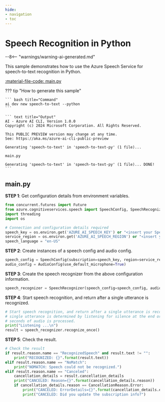 ```yaml
---
hide:
- navigation
- toc
---
```

# Speech Recognition in Python

--8<-- "warnings/warning-ai-generated.md"

This sample demonstrates how to use the Azure Speech Service for speech-to-text recognition in Python.

[:material-file-code: main.py](https://raw.githubusercontent.com/robch/book-of-ai/main/docs/samples/speech-to-text-py/main.py)  

??? tip "How to generate this sample"

    ``` bash title="Command"
    ai dev new speech-to-text --python
    ```

    ``` text title="Output"
    AI - Azure AI CLI, Version 1.0.0
    Copyright (c) 2024 Microsoft Corporation. All Rights Reserved.

    This PUBLIC PREVIEW version may change at any time.
    See: https://aka.ms/azure-ai-cli-public-preview

    Generating 'speech-to-text' in 'speech-to-text-py' (1 file)...

    main.py

    Generating 'speech-to-text' in 'speech-to-text-py' (1 file)... DONE!
    ```

## main.py

**STEP 1**: Get configuration details from environment variables.

```python title="main.py"
from concurrent.futures import Future
from azure.cognitiveservices.speech import SpeechConfig, SpeechRecognizer, AudioConfig, CancellationReason
import threading
import os

# Connection and configuration details required
speech_key = os.environ.get('AZURE_AI_SPEECH_KEY') or "<insert your Speech Service API key here>"
service_region = os.environ.get('AZURE_AI_SPEECH_REGION') or "<insert your Speech Service region here>"
speech_language = "en-US"
```

**STEP 2**: Create instances of a speech config and audio config.

```python title="main.py"
speech_config = SpeechConfig(subscription=speech_key, region=service_region, speech_recognition_language=speech_language)
audio_config = AudioConfig(use_default_microphone=True)
```

**STEP 3**: Create the speech recognizer from the above configuration information.

```python title="main.py"
speech_recognizer = SpeechRecognizer(speech_config=speech_config, audio_config=audio_config)
```

**STEP 4**: Start speech recognition, and return after a single utterance is recognized.

```python title="main.py"
# Start speech recognition, and return after a single utterance is recognized. The end of a
# single utterance is determined by listening for silence at the end or until a maximum of 15
# seconds of audio is processed.
print("Listening ...\n")
result = speech_recognizer.recognize_once()
```

**STEP 5**: Check the result.

```python title="main.py"
# Check the result
if result.reason.name == "RecognizedSpeech" and result.text != "":
    print("RECOGNIZED: {}".format(result.text))
elif result.reason.name == "NoMatch":
    print("NOMATCH: Speech could not be recognized.")
elif result.reason.name == "Canceled":
    cancellation_details = result.cancellation_details
    print("CANCELED: Reason={}".format(cancellation_details.reason))
    if cancellation_details.reason == CancellationReason.Error:
        print("CANCELED: ErrorDetails={}".format(cancellation_details.error_details))
        print("CANCELED: Did you update the subscription info?")
```